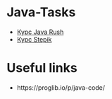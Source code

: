 # Java-Tasks
<ul>
  <li><a href="https://javarush.ru/users/1400908">Курс Java Rush</a></li>
  <li><a href="https://stepik.org/users/293106747">Курс Stepik</a></li>
  </ul>
<h1>Useful links</h1>
<ul>
<li>https://proglib.io/p/java-code/</li>
</ul>

